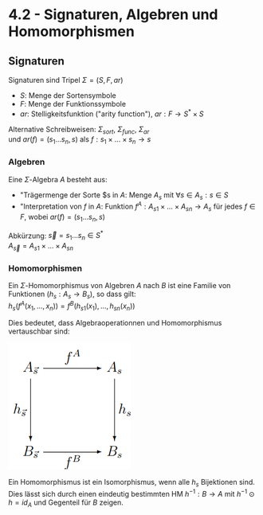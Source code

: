 # 4.2 - Signaturen, Algebren und Homomorphismen
## Signaturen
Signaturen sind Tripel $\Sigma = (S, F, ar)$

- $S$: Menge der Sortensymbole
- $F$: Menge der Funktionssymbole
- $ar$: Stelligkeitsfunktion ("arity function"), $ar: F \to S^* \times S$

Alternative Schreibweisen: $\Sigma_{sort}$, $\Sigma_{func}$, $\Sigma_{ar}$  
und $ar(f) = (s_1...s_n, s)$ als $f: s_1 \times ... \times s_n \to s$

### Algebren
Eine $\Sigma$-Algebra $A$ besteht aus:

- "Trägermenge der Sorte $s in $A$: Menge $A_s$ mit $\forall s \in A_s: s \in S$
- "Interpretation von $f$ in $A$: Funktion $f^A: A_{s1} \times ... \times A_{sn} \to A_s$ für jedes $f \in F$, wobei $ar(f) = (s_1...s_n,s)$

Abkürzung: $\vec s = s_1...s_n \in S^*$  
$A_{\vec s} = A_{s1} \times ... \times A_{sn}$

### Homomorphismen
Ein $\Sigma$-Homomorphismus von Algebren $A$ nach $B$ ist eine Familie von Funktionen
$(h_s: A_s \to B_s)$, so dass gilt:  
$h_s(f^A(x_1,...,x_n)) = f^B(h_{s1}(x_1),...,h_{sn}(x_n))$

Dies bedeutet, dass Algebraoperationnen und Homomorphismus vertauschbar sind:

![](./swap.png)

Ein Homomorphismus ist ein Isomorphismus, wenn alle $h_s$ Bijektionen sind.  
Dies lässt sich durch einen eindeutig bestimmten HM $h^{-1}: B \to A$ mit $h^{-1} \odot h = id_A$
und Gegenteil für $B$ zeigen.

